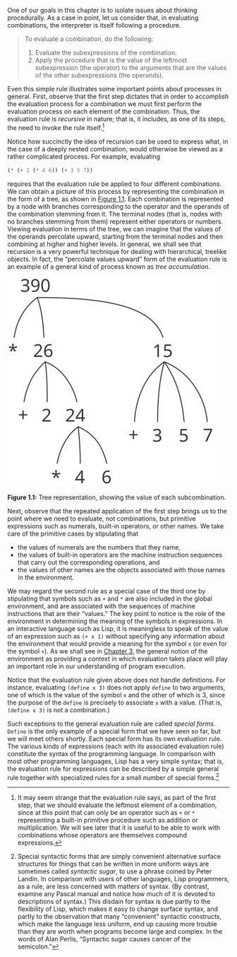 One of our goals in this chapter is to isolate issues about thinking
procedurally. As a case in point, let us consider that, in evaluating
combinations, the interpreter is itself following a procedure.

> To evaluate a combination, do the following:
>
> 1.  Evaluate the subexpressions of the combination.
> 2.  Apply the procedure that is the value of the leftmost
>     subexpression (the operator) to the arguments that are the values
>     of the other subexpressions (the operands).

Even this simple rule illustrates some important points about processes
in general. First, observe that the first step dictates that in order to
accomplish the evaluation process for a combination we must first
perform the evaluation process on each element of the combination. Thus,
the evaluation rule is _recursive_ in nature; that is, it includes, as
one of its steps, the need to invoke the rule itself.[^¹⁰]

Notice how succinctly the idea of recursion can be used to express what,
in the case of a deeply nested combination, would otherwise be viewed as
a rather complicated process. For example, evaluating

```lisp
(* (+ 2 (* 4 6)) (+ 3 5 7))
```

requires that the evaluation rule be applied to four different
combinations. We can obtain a picture of this process by representing
the combination in the form of a tree, as shown in [Figure
1.1](#Figure-1_002e1). Each combination is represented by a node with
branches corresponding to the operator and the operands of the
combination stemming from it. The terminal nodes (that is, nodes with no
branches stemming from them) represent either operators or numbers.
Viewing evaluation in terms of the tree, we can imagine that the values
of the operands percolate upward, starting from the terminal nodes and
then combining at higher and higher levels. In general, we shall see
that recursion is a very powerful technique for dealing with
hierarchical, treelike objects. In fact, the “percolate values upward”
form of the evaluation rule is an example of a general kind of process
known as _tree accumulation_.

![](../../fig/chap1/Fig1.1g.std.svg)

**Figure 1.1:** Tree representation, showing the value of each
subcombination.

Next, observe that the repeated application of the first step brings us
to the point where we need to evaluate, not combinations, but primitive
expressions such as numerals, built-in operators, or other names. We
take care of the primitive cases by stipulating that

- the values of numerals are the numbers that they name,
- the values of built-in operators are the machine instruction
  sequences that carry out the corresponding operations, and
- the values of other names are the objects associated with those
  names in the environment.

We may regard the second rule as a special case of the third one by
stipulating that symbols such as `+` and `*` are also included in the
global environment, and are associated with the sequences of machine
instructions that are their “values.” The key point to notice is the
role of the environment in determining the meaning of the symbols in
expressions. In an interactive language such as Lisp, it is meaningless
to speak of the value of an expression such as `(+ x 1)` without
specifying any information about the environment that would provide a
meaning for the symbol `x` (or even for the symbol `+`). As we shall see
in [Chapter 3](Chapter-3.xhtml#Chapter-3), the general notion of the
environment as providing a context in which evaluation takes place will
play an important role in our understanding of program execution.

Notice that the evaluation rule given above does not handle definitions.
For instance, evaluating `(define x 3)` does not apply `define` to two
arguments, one of which is the value of the symbol `x` and the other of
which is 3, since the purpose of the `define` is precisely to associate
`x` with a value. (That is, `(define x 3)` is not a combination.)

Such exceptions to the general evaluation rule are called _special
forms_. `Define` is the only example of a special form that we have seen
so far, but we will meet others shortly. Each special form has its own
evaluation rule. The various kinds of expressions (each with its
associated evaluation rule) constitute the syntax of the programming
language. In comparison with most other programming languages, Lisp has
a very simple syntax; that is, the evaluation rule for expressions can
be described by a simple general rule together with specialized rules
for a small number of special forms.[^¹¹]

[^¹⁰]:
    It may seem strange that the evaluation rule says, as part
    of the first step, that we should evaluate the leftmost element of a
    combination, since at this point that can only be an operator such as
    `+` or `*` representing a built-in primitive procedure such as addition
    or multiplication. We will see later that it is useful to be able to
    work with combinations whose operators are themselves compound
    expressions.

[^¹¹]:
    Special syntactic forms that are simply convenient
    alternative surface structures for things that can be written in more
    uniform ways are sometimes called _syntactic sugar_, to use a phrase
    coined by Peter Landin. In comparison with users of other languages,
    Lisp programmers, as a rule, are less concerned with matters of syntax.
    (By contrast, examine any Pascal manual and notice how much of it is
    devoted to descriptions of syntax.) This disdain for syntax is due
    partly to the flexibility of Lisp, which makes it easy to change surface
    syntax, and partly to the observation that many “convenient” syntactic
    constructs, which make the language less uniform, end up causing more
    trouble than they are worth when programs become large and complex. In
    the words of Alan Perlis, “Syntactic sugar causes cancer of the
    semicolon.”
